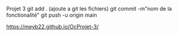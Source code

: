 Projet 3
git add . (ajoute a git les fichiers)
git commit -m"nom de la fonctionalité"
git push -u origin main


https://meyb22.github.io/OcProjet-3/